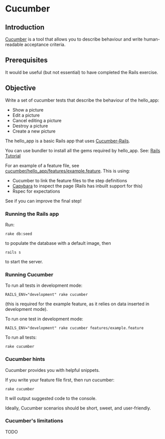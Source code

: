 # Cucumber


## Introduction

[Cucumber](https://cucumber.io/) is a tool that allows you to describe behaviour and write human-readable acceptance criteria.


## Prerequisites 

It would be useful (but not essential) to have completed the Rails exercise.

## Objective

Write a set of cucumber tests that describe the behaviour of the hello_app:
- Show a picture
- Edit a picture
- Cancel editing a picture
- Destroy a picture
- Create a new picture

The hello_app is a basic Rails app that uses [Cucumber-Rails](https://github.com/cucumber/cucumber-rails).

You can use bundler to install all the gems required by hello_app.
See: [Rails Tutorial](https://www.railstutorial.org/book/beginning#sec-the_hello_application)

For an example of a feature file, see [cucumber/hello_app/features/example.feature](https://github.com/sky-uk/ruby-bootcamp/blob/cucumber-exercise/exercises/cucumber/hello_app/features/example.feature).
This is using:
- Cucumber to link the feature files to the step definitions 
- [Capybara](http://jnicklas.github.io/capybara/) to inspect the page (Rails has inbuilt support for this)
- Rspec for expectations

See if you can improve the final step!

### Running the Rails app

Run: 

``rake db:seed``

to populate the database with a default image, then

``rails s``

to start the server.

### Running Cucumber

To run all tests in development mode: 

``RAILS_ENV="development" rake cucumber``

(this is required for the example feature, as it relies on data inserted in development mode).

To run one test in development mode: 

``RAILS_ENV="development" rake cucumber features/example.feature``

To run all tests:

``rake cucumber``

### Cucumber hints

Cucumber provides you with helpful snippets.

If you write your feature file first, then run cucumber:

``rake cucumber``

It will output suggested code to the console.

Ideally, Cucumber scenarios should be short, sweet, and user-friendly.

### Cucumber's limitations

TODO
